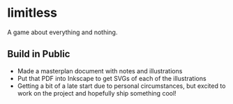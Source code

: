# limitless
A game about everything and nothing.

## Build in Public
- Made a masterplan document with notes and illustrations
- Put that PDF into Inkscape to get SVGs of each of the illustrations
- Getting a bit of a late start due to personal circumstances, but excited to work on the project and hopefully ship something cool!
